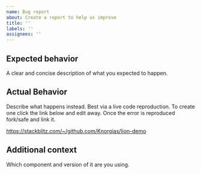 ```yaml
---
name: Bug report
about: Create a report to help us improve
title: ''
labels: ''
assignees: ''
---
```


## Expected behavior

A clear and concise description of what you expected to happen.

## Actual Behavior

Describe what happens instead. Best via a live code reproduction.
To create one click the link below and edit away.
Once the error is reproduced fork/safe and link it.

https://stackblitz.com/~/github.com/Knorgias/lion-demo

## Additional context

Which component and version of it are you using.
